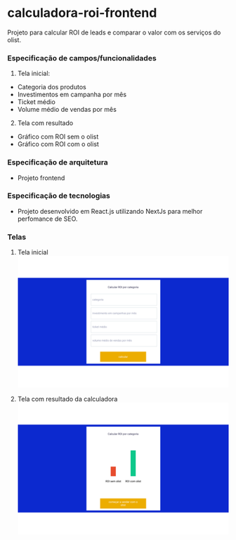 # calculadora-roi-frontend
Projeto para calcular ROI de leads e comparar o valor com os serviços do olist.

### Especificação de campos/funcionalidades
1. Tela inicial:
* Categoria dos produtos
* Investimentos em campanha por mês
* Ticket médio
* Volume médio de vendas por mês

2. Tela com resultado
* Gráfico com ROI sem o olist
* Gráfico com ROI com o olist

### Especificação de arquitetura
* Projeto frontend

### Especificação de tecnologias
* Projeto desenvolvido em React.js utilizando NextJs para melhor perfomance de SEO.

### Telas
1. Tela inicial
![](images/tela_calculadora.jpg)

2. Tela com resultado da calculadora
![](images/tela_com_resultado.jpg)